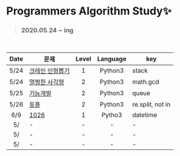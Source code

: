 # Programmers Algorithm Study✨
> ### 2020.05.24 ~ ing

<br/>

Date | <center>문제 | <center>Level | <center>Language | <center>key
:---------:|:----------|:---------:|:---------:|:------------
 5/24 | [크레인 인형뽑기](https://github.com/inddoni/AlgorithmStudy/blob/master/2020-01-Algorithm/%ED%81%AC%EB%A0%88%EC%9D%B8%EC%9D%B8%ED%98%95%EB%BD%91%EA%B8%B0.py) | 1 | Python3 | stack
 5/24 | [멀쩡한 사각형](https://github.com/inddoni/AlgorithmStudy/blob/master/2020-01-Algorithm/%EB%A9%80%EC%A9%A1%ED%95%9C%EC%82%AC%EA%B0%81%ED%98%95.py) | 2 | Python3 | math.gcd
 5/25 | [기능개발](https://github.com/inddoni/AlgorithmStudy/blob/master/2020-01-Algorithm/%EA%B8%B0%EB%8A%A5%EA%B0%9C%EB%B0%9C.py) | 2 | Python3 | queue
 5/26 | [튜플](https://github.com/inddoni/AlgorithmStudy/blob/master/2020-01-Algorithm/%ED%8A%9C%ED%94%8C.py)  | 2 | Python3 | re.split, not in
 6/9 | [1026](https://github.com/inddoni/AlgorithmStudy/blob/master/2020-01-Algorithm/2016.py) |1 | Pytho3 | datetime
 5/ | -  | - | - | -
 5/ | -  | - | - | -
 5/ | -  | - | - | -
